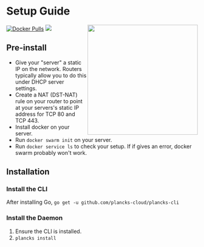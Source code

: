 # Setup Guide
<img align="right" width="290" height="290" src="logob.png" />

[![Docker Pulls](https://img.shields.io/docker/pulls/planckscloud/plancks-cloud.svg?maxAge=86400)](https://hub.docker.com/r/planckscloud/plancks-cloud)
<img src="https://europe-west1-captains-badges.cloudfunctions.net/function-clone-badge-pc?project=plancks-cloud/plancks-cloud" /><br />

## Pre-install
- Give your "server" a static IP on the network. Routers typically allow you to do this under DHCP server settings.
- Create a NAT (DST-NAT) rule on your router to point at your servers's static IP address for TCP 80 and TCP 443.
- Install docker on your server.
- Run `docker swarm init` on your server.
- Run `docker service ls` to check your setup. If if gives an error, docker swarm probably won't work.

## Installation
### Install the CLI
After installing Go, 
`go get -u github.com/plancks-cloud/plancks-cli`

### Install the Daemon
1. Ensure the CLI is installed.
2. `plancks install`


